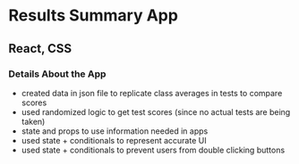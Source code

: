 # Results Summary App

## React, CSS

### Details About the App

- created data in json file to replicate class averages in tests to compare scores
- used randomized logic to get test scores (since no actual tests are being taken)
- state and props to use information needed in apps
- used state + conditionals to represent accurate UI
- used state + conditionals to prevent users from double clicking buttons 
